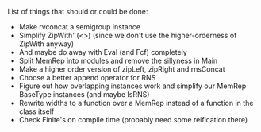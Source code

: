 List of things that should or could be done:

- Make rvconcat a semigroup instance
- Simplify ZipWith' (<>) (since we don't use the higher-orderness of ZipWith anyway)
- And maybe do away with Eval (and Fcf) completely
- Split MemRep into modules and remove the sillyness in Main
- Make a higher order version of zipLeft, zipRight and rnsConcat
- Choose a better append operator for RNS
- Figure out how overlapping instances work and simplify our MemRep BaseType instances (and maybe IsRNS)
- Rewrite widths to a function over a MemRep instead of a function in the class itself
- Check Finite's on compile time (probably need some reification there)
